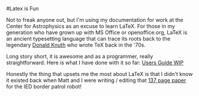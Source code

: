 #Latex is Fun

Not to freak anyone out, but I'm using my documentation for work at the Center for Astrophysics as an excuse to learn LaTeX. For those in my generation who have grown up with MS Office or openoffice.org, LaTeX is an ancient typesetting language that can trace its roots back to the legendary <a href="http://en.wikipedia.org/wiki/Donald_Knuth">Donald Knuth</a> who wrote TeX back in the '70s.

Long story short, it is awesome and as a programmer, really straightforward. Here is what I have done with it so far: <a href="{{wr}}static/img/old/Main_Format.pdf">Users Guide WIP</a>

Honestly the thing that upsets me the most about LaTeX is that I didn't know it existed back when Matt and I were writing / editing that <a href="http://stonelinks.org/luke/School/College/ENGR%202050/IED%20Design%20Project/Final%20Report/IED_tech_report_final.pdf">137 page paper</a> for the IED border patrol robot!

